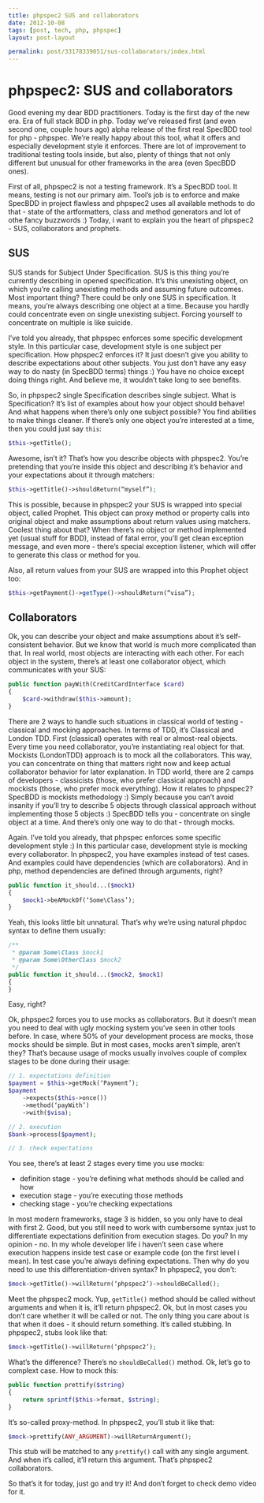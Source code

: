 ```yaml
---
title: phpspec2 SUS and collaborators
date: 2012-10-08
tags: [post, tech, php, phpspec]
layout: post-layout

permalink: post/33178339051/sus-collaborators/index.html
---
```


# phpspec2: SUS and collaborators

Good evening my dear BDD practitioners. Today is the first day of the new era. Era of full stack
BDD in php. Today we’ve released first (and even second one, couple hours ago) alpha release of
the first real SpecBDD tool for php - phpspec. We’re really happy about this tool, what it offers
and especially development style it enforces. There are lot of improvement to traditional testing
tools inside, but also, plenty of things that not only different but unusual for other frameworks
in the area (even SpecBDD ones).

First of all, phpspec2 is not a testing framework. It’s a SpecBDD tool. It means, testing is not
our primary aim. Tool’s job is to enforce and make SpecBDD in project flawless and phpspec2 uses
all available methods to do that - state of the artformatters, class and method generators and lot
of othe fancy buzzwords :) Today, i want to explain you the heart of phpspec2 - SUS, collaborators
and prophets.

## SUS

SUS stands for Subject Under Specification. SUS is this thing you’re currently describing in
opened specification. It’s this unexisting object, on which you’re calling unexisting methods and
assuming future outcomes. Most important thing? There could be only one SUS in specification. It
means, you’re always describing one object at a time. Because you hardly could concentrate even on
single unexisting subject. Forcing yourself to concentrate on multiple is like suicide.

I’ve told you already, that phpspec enforces some specific development style. In this particular
case, development style is one subject per specification. How phpspec2 enforces it? It just
doesn’t give you ability to describe expectations about other subjects. You just don’t have any
easy way to do nasty (in SpecBDD terms) things :) You have no choice except doing things right.
And believe me, it wouldn’t take long to see benefits.

So, in phpspec2 single Specification describes single subject. What is Specification? It’s list of
examples about how your object should behave! And what happens when there’s only one subject
possible? You find abilities to make things cleaner. If there’s only one object you’re interested
at a time, then you could just say `this`:

```php
$this->getTitle();
```

Awesome, isn’t it? That’s how you describe objects with phpspec2. You’re pretending that you’re
inside this object and describing it’s behavior and your expectations about it through matchers:

```php
$this->getTitle()->shouldReturn(“myself”);
```

This is possible, because in phpspec2 your SUS is wrapped into special object, called Prophet.
This object can proxy method or property calls into original object and make assumptions about
return values using matchers. Coolest thing about that? When there’s no object or method
implemented yet (usual stuff for BDD), instead of fatal error, you’ll get clean exception message,
and even more - there’s special exception listener, which will offer to generate this class or
method for you.

Also, all return values from your SUS are wrapped into this Prophet object too:

```php
$this->getPayment()->getType()->shouldReturn(“visa”);
```

## Collaborators

Ok, you can describe your object and make assumptions about it’s self-consistent behavior. But we
know that world is much more complicated than that. In real world, most objects are interacting
with each other. For each object in the system, there’s at least one collaborator object, which
communicates with your SUS:

```php
public function payWith(CreditCardInterface $card)
{
    $card->withdraw($this->amount);
}
```

There are 2 ways to handle such situations in classical world of testing - classical and mocking
approaches. In terms of TDD, it’s Classical and London TDD. First (classical) operates with real
or almost-real objects. Every time you need collaborator, you’re instantiating real object for
that. Mockists (LondonTDD) approach is to mock all the collaborators. This way, you can
concentrate on thing that matters right now and keep actual collaborator behavior for later
explanation. In TDD world, there are 2 camps of developers - classicists (those, who prefer
classical approach) and mockists (those, who prefer mock everything). How it relates to phpspec2?
SpecBDD is mockists methodology :) Simply because you can’t avoid insanity if you’ll try to
describe 5 objects through classical approach without implementing those 5 objects :) SpecBDD
tells you - concentrate on single object at a time. And there’s only one way to do that - through
mocks.

Again. I’ve told you already, that phpspec enforces some specific development style :) In this
particular case, development style is mocking every collaborator. In phpspec2, you have examples
instead of test cases. And examples could have dependencies (which are collaborators). And in php,
method dependencies are defined through arguments, right?

```php
public function it_should...($mock1)
{
    $mock1->beAMockOf(‘Some\Class’);
}
```

Yeah, this looks little bit unnatural. That’s why we’re using natural phpdoc syntax to define them
usually:

```php
/**
 * @param Some\Class $mock1
 * @param Some\OtherClass $mock2
 */
public function it_should...($mock2, $mock1)
{
}
```

Easy, right?

Ok, phpspec2 forces you to use mocks as collaborators. But it doesn’t mean you need to deal with
ugly mocking system you’ve seen in other tools before. In case, where 50% of your development
process are mocks, those mocks should be simple. But in most cases, mocks aren’t simple, aren’t
they? That’s because usage of mocks usually involves couple of complex stages to be done during
their usage:

```php
// 1. expectations definition
$payment = $this->getMock(‘Payment’);
$payment
    ->expects($this->once())
    ->method(‘payWith’)
    ->with($visa);

// 2. execution
$bank->process($payment);

// 3. check expectations
```

You see, there’s at least 2 stages every time you use mocks:

* definition stage - you’re defining what methods should be called and how
* execution stage - you’re executing those methods
* checking stage - you’re checking expectations

In most modern frameworks, stage 3 is hidden, so you only have to deal with first 2. Good, but you
still need to work with cumbersome syntax just to differentiate expectations definition from
execution stages. Do you? In my opinion - no. In my whole developer life i haven’t seen case where
execution happens inside test case or example code (on the first level i mean). In test case
you’re always defining expectations. Then why do you need to use this differentiation-driven
syntax? In phpspec2, you don’t:

```php
$mock->getTitle()->willReturn(‘phpspec2’)->shouldBeCalled();
```

Meet the phpspec2 mock. Yup, `getTitle()` method should be called without arguments and when it is, it’ll return phpspec2. Ok, but in most cases you don’t care whether it will be called or not. The only thing you care about is that when it does - it should return something. It’s called stubbing. In phpspec2, stubs look like that:

```php
$mock->getTitle()->willReturn(‘phpspec2’);
```

What’s the difference? There’s no `shouldBeCalled()` method. Ok, let’s go to complext case. How to
mock this:

```php
public function prettify($string)
{
    return sprintf($this->format, $string);
}
```

It’s so-called proxy-method. In phpspec2, you’ll stub it like that:

```php
$mock->prettify(ANY_ARGUMENT)->willReturnArgument();
```

This stub will be matched to any `prettify()` call with any single argument. And when it’s called,
it’ll return this argument. That’s phpspec2 collaborators.

So that’s it for today, just go and try it! And don’t forget to check demo video for it.



